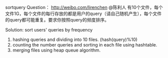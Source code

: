 ﻿sortquery
Question：
http://weibo.com/lirenchen @陈利人
有10个文件，每个文件1G，每个文件的每行存放的都是用户的query（请自己随机产生），每个文件的query都可能重复。要求你按照query的频度排序。

Solution:
sort users' queries by frequency
1. hashing queries and dividing into 10 files. (hash(query)%10)
2. counting the number queries and sorting in each file using hashtable.
3. merging files using heap queue algorithm.